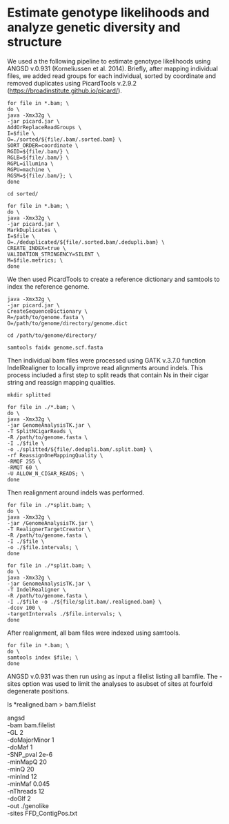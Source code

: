 
# Estimate genotype likelihoods and analyze genetic diversity and structure

We used a the following pipeline to estimate genotype likelihoods using ANGSD v.0.931 (Korneliussen et al. 2014).
Briefly, after mapping individual files, we added read groups for each individual, sorted by coordinate and removed duplicates using PicardTools v.2.9.2 (https://broadinstitute.github.io/picard/). 
```
for file in *.bam; \
do \
java -Xmx32g \
-jar picard.jar \
AddOrReplaceReadGroups \
I=$file \
O=./sorted/${file/.bam/.sorted.bam} \
SORT_ORDER=coordinate \
RGID=${file/.bam/} \
RGLB=${file/.bam/} \
RGPL=illumina \
RGPU=machine \
RGSM=${file/.bam/}; \
done

cd sorted/

for file in *.bam; \
do \
java -Xmx32g \
-jar picard.jar \
MarkDuplicates \
I=$file \
O=./deduplicated/${file/.sorted.bam/.dedupli.bam} \
CREATE_INDEX=true \
VALIDATION_STRINGENCY=SILENT \
M=$file.metrics; \
done
```
We then used PicardTools to create a reference dictionary and samtools to index the reference genome.
```
java -Xmx32g \
-jar picard.jar \
CreateSequenceDictionary \
R=/path/to/genome.fasta \
O=/path/to/genome/directory/genome.dict

cd /path/to/genome/directory/

samtools faidx genome.scf.fasta 
```
Then individual bam files were processed using GATK v.3.7.0 function IndelRealigner to locally improve read alignments around indels. This process included a first step to split reads that contain Ns in their cigar string and reassign mapping qualities.
```
mkdir splitted

for file in ./*.bam; \
do \
java -Xmx32g \
-jar GenomeAnalysisTK.jar \
-T SplitNCigarReads \
-R /path/to/genome.fasta \
-I ./$file \
-o ./splitted/${file/.dedupli.bam/.split.bam} \
-rf ReassignOneMappingQuality \
-RMQF 255 \
-RMQT 60 \
-U ALLOW_N_CIGAR_READS; \
done
```
Then realignment around indels was performed.
```
for file in ./*split.bam; \
do \
java -Xmx32g \
-jar /GenomeAnalysisTK.jar \
-T RealignerTargetCreator \
-R /path/to/genome.fasta \
-I ./$file \
-o ./$file.intervals; \
done

for file in ./*split.bam; \
do \
java -Xmx32g \
-jar GenomeAnalysisTK.jar \
-T IndelRealigner \
-R /path/to/genome.fasta \
-I ./$file -o ./${file/split.bam/.realigned.bam} \
-dcov 100 \
-targetIntervals ./$file.intervals; \
done
```
After realignment, all bam files were indexed using samtools.
```
for file in *.bam; \
do \
samtools index $file; \
done
```
ANGSD v.0.931 was then run using as input a filelist listing all bamfile. The -sites option was used to limit the analyses to asubset of sites at fourfold degenerate positions.

ls *realigned.bam > bam.filelist

angsd \
-bam bam.filelist \
-GL 2 \
-doMajorMinor 1 \
-doMaf 1 \
-SNP_pval 2e-6 \
-minMapQ 20 \
-minQ 20 \
-minInd 12 \
-minMaf 0.045 \
-nThreads 12 \
-doGlf 2 \
-out ./genolike \
-sites FFD_ContigPos.txt
```
